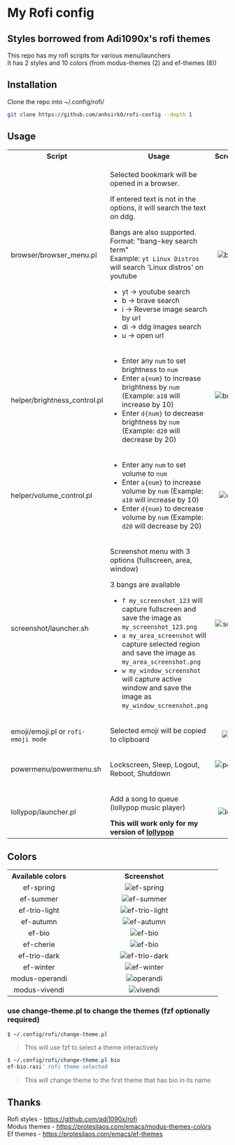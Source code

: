# My Rofi config

## Styles borrowed from Adi1090x's rofi themes

This repo has my rofi scripts for various menu/launchers  
It has 2 styles and 10 colors (from modus-themes (2) and ef-themes (8))

## Installation
Clone the repo into ~/.config/rofi/
```bash
git clone https://github.com/anhsirk0/rofi-config --depth 1
```

## Usage
<table>
  <tbody>
    <tr>
      <th>Script</th>
      <th >Usage</th>
      <th align="center">Screenshot</th>
    </tr>
    <tr>
      <td>browser/browser_menu.pl</td>
      <td>
          <p>Selected bookmark will be opened in a browser.</p>
          <p>
            If entered text is not in the options, it will search the text on ddg.
          </p>
          <p>Bangs are also supported.
            <br/>
            Format: "bang-key search term"
            <br/>
            Example: <code>yt Linux Distros</code> will search 'Linux distros' on youtube</p>
        <ul>
          <li>yt -> youtube search</li>
          <li>b -> brave search</li>
          <li>i -> Reverse image search by url</li>
          <li>di -> ddg images search</li>
          <li>u -> open url</li>
        </ul>
      </td>
      <td align="center">
        <img alt="browser" src="https://i.postimg.cc/tJwxZXRw/browser.png"/>
      </td>
    </tr>
    <tr>
      <td>helper/brightness_control.pl</td>
      <td>
        <ul>
          <li>Enter any <code>num</code> to set brightness to <code>num</code></li>
          <li>
            Enter <code>a{num}</code> to increase brightness by <code>num</code> (Example: <code>a10</code> will increase by 10)
          </li>
          <li>
            Enter <code>d{num}</code> to decrease brightness by <code>num</code> (Example: <code>d20</code> will decrease by 20)
          </li>
        </ul>
      </td>
      <td align="center">
        <img alt="brightness" src="https://i.postimg.cc/k53vYymz/brightness.png"/>
      </td>
    </tr>
    <tr>
      <td>helper/volume_control.pl</td>
      <td>
        <ul>
          <li>Enter any <code>num</code> to set volume to <code>num</code></li>
          <li>
            Enter <code>a{num}</code> to increase volume by <code>num</code> (Example: <code>a10</code> will increase by 10)
          </li>
          <li>
            Enter <code>d{num}</code> to decrease volume by <code>num</code> (Example: <code>d20</code> will decrease by 20)
          </li>
        </ul>
      </td>
      <td align="center">
        <img alt="volume" src="https://i.postimg.cc/GhfQGCSc/volume.png"/>
      </td>
    </tr>
    <tr>
      <td>screenshot/launcher.sh</td>
      <td>
        <p>Screenshot menu with 3 options (fullscreen, area, window)</p>
        <p>3 bangs are available</p>
        <ul>
          <li>
            <code>f my_screenshot_123</code> will capture fullscreen and save the image as <code>my_screenshot_123.png</code>
          </li>
          <li>
            <code>a my_area_screenshot</code> will capture selected region and save the image as <code>my_area_screenshot.png</code>
          </li>
          <li>
            <code>w my_window_screenshot</code> will capture active window and save the image as <code>my_window_screenshot.png</code>
          </li>
        </ul>
      </td>
      <td align="center">
        <img alt="screenshot" src="https://i.postimg.cc/JzBQQ29j/screenshot.png"/>
      </td>
    </tr>
    <tr>
      <td>emoji/emoji.pl or <code>rofi-emoji mode</code></td>
      <td>
        <p>Selected emoji will be copied to clipboard</p>
      </td>
      <td align="center">
        <img alt="emoji" src="https://i.postimg.cc/QMJ14GSK/emoji.png"/>
      </td>
    </tr>
    <tr>
      <td>powermenu/powermenu.sh</td>
      <td>
        <p>Lockscreen, Sleep, Logout, Reboot, Shutdown</p>
      </td>
      <td align="center">
        <img alt="powermenu" src="https://i.postimg.cc/PxfZ03F3/powermenu.png"/>
      </td>
    </tr>
    <tr>
      <td>lollypop/launcher.pl</td>
      <td>
        <p>Add a song to queue (lollypop music player)</p>
        <strong>This will work only for my version of <a href="https://gitlab.com/anhsirk0/lollypop-music-player">lollypop</a></strong>
      </td>
      <td align="center">
        <img alt="lollypop" src="https://i.postimg.cc/nrCmhsxq/lollypop.png"/>
      </td>
    </tr>
  </tbody>
</table>

## Colors
<table>
  <tbody>
    <tr>
      <th align="center" style="width: 30%">Available colors</th>
      <th align="center">Screenshot</th>
    </tr>
    <tr>
      <td align="center">ef-spring</td>
      <td align="center">
        <img alt="ef-spring" src="https://i.postimg.cc/Hx30xDy1/ef-spring.png"/>
      </td>
    </tr>
    <tr>
      <td align="center">ef-summer</td>
      <td align="center">
        <img alt="ef-summer" src="https://i.postimg.cc/zGWnhRgj/ef-summer.png"/>
      </td>
    </tr>
    <tr>
      <td align="center">ef-trio-light</td>
      <td align="center">
        <img alt="ef-trio-light" src="https://i.postimg.cc/RV27qTNh/ef-trio-light.png"/>
      </td>
    </tr>
    <tr>
      <td align="center">ef-autumn</td>
      <td align="center">
        <img alt="ef-autumn" src="https://i.postimg.cc/yd7XsYWT/ef-autumn.png"/>
      </td>
    </tr>
    <tr>
      <td align="center">ef-bio</td>
      <td align="center">
        <img alt="ef-bio" src="https://i.postimg.cc/DZCshr92/ef-bio.png"/>
      </td>
    </tr>
    <tr>
      <td align="center">ef-cherie</td>
      <td align="center">
        <img alt="ef-bio" src="https://i.postimg.cc/s2r54DPR/ef-cherie.png"/>
      </td>
    </tr>
    <tr>
      <td align="center">ef-trio-dark</td>
      <td align="center">
        <img alt="ef-trio-dark" src="https://i.postimg.cc/4ySz66P8/ef-trio-dark.png"/>
      </td>
    </tr>
    <tr>
      <td align="center">ef-winter</td>
      <td align="center">
        <img alt="ef-winter" src="https://i.postimg.cc/kX2NnHML/ef-winter.png"/>
      </td>
    </tr>
    <tr>
      <td align="center">modus-operandi</td>
      <td align="center">
        <img alt="operandi" src="https://i.postimg.cc/RCsQxmmc/operandi.png"/>
      </td>
    </tr>
    <tr>
      <td align="center">modus-vivendi</td>
      <td align="center">
        <img alt="vivendi" src="https://i.postimg.cc/wMvXRfXy/vivendi.png"/>
      </td>
    </tr>
  </tbody>
</table>

### use change-theme.pl to change the themes (fzf optionally required)
```bash
$ ~/.config/rofi/change-theme.pl 
```
> This will use fzf to select a theme interactively
```bash
$ ~/.config/rofi/change-theme.pl bio
ef-bio.rasi' rofi theme selected
```
> This will change theme to the first theme that has bio in its name


## Thanks
Rofi styles - https://github.com/adi1090x/rofi  
Modus themes - https://protesilaos.com/emacs/modus-themes-colors  
Ef themes - https://protesilaos.com/emacs/ef-themes  
